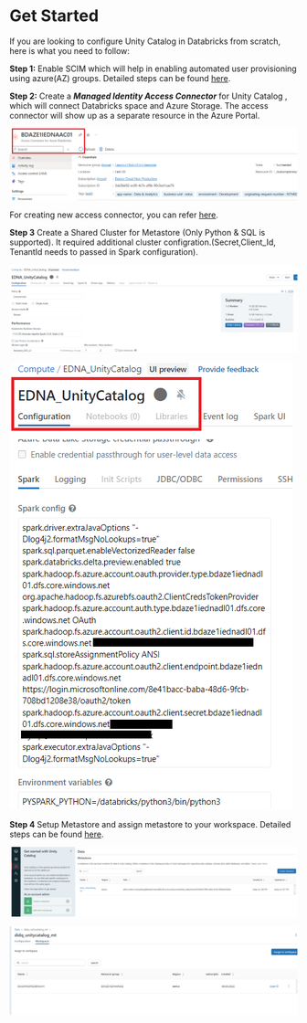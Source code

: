 # Get Started

If you are looking to configure Unity Catalog in Databricks from scratch, here is what you need to follow:

**Step 1:** Enable SCIM which will help in enabling automated user provisioning using azure(AZ) groups. Detailed steps can be found [here](https://docs.databricks.com/administration-guide/users-groups/scim/aad.html).

**Step 2:** Create a ***Managed Identity Access Connector*** for Unity Catalog , which will connect Databricks space and Azure Storage. The access connector will show up as a separate resource in the Azure Portal.

![UCConnector](./images/UCConnector.png)

For creating new access connector, you can refer [here](https://learn.microsoft.com/en-us/azure/databricks/data-governance/unity-catalog/azure-managed-identities#step-1-create-an-access-connector-for-azure-databricks).

**Step 3** Create a Shared Cluster for Metastore (Only Python & SQL is supported). It required additional cluster configration.(Secret,Client_Id, TenantId needs to passed in Spark configuration).

![UCConnector](./images/Unity_Cluster.png)

![UCConnector](./images/Cluster_Configuration.png)

**Step 4** Setup Metastore and assign metastore to your workspace. Detailed steps can be found [here](https://learn.microsoft.com/en-us/azure/databricks/data-governance/unity-catalog/create-metastore#create-a-metastore-that-is-accessed-using-a-managed-identity-recommended).

![UCConnector](./images/create_metastore.png)

![UCConnector](./images/Assign_workspace.png)
